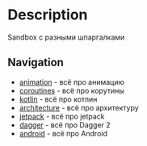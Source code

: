 # Description
Sandbox с разными шпаргалками

## Navigation
+ [animation](https://github.com/friendboy1/Templates/tree/animation) - всё про анимацию
+ [coroutines](https://github.com/friendboy1/Templates/tree/coroutines) - всё про корутины
+ [kotlin](https://github.com/friendboy1/Templates/tree/kotlin) - всё про котлин
+ [architecture](https://github.com/friendboy1/Templates/tree/architecture) - всё про архитектуру
+ [jetpack](https://github.com/friendboy1/Templates/tree/jetpack) - всё про jetpack
+ [dagger](https://github.com/friendboy1/Templates/tree/dagger) - всё про Dagger 2
+ [android](https://github.com/friendboy1/Templates/tree/android) - всё про Android
